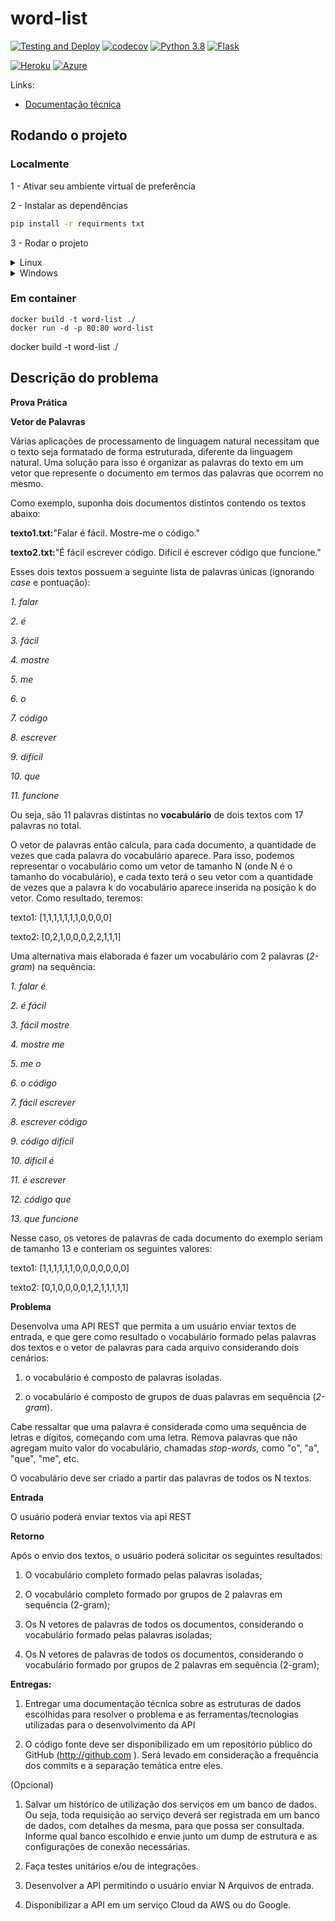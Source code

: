 # word-list

[![Testing and Deploy](https://github.com/robsonpiere/word-list/workflows/Testing%20and%20Deploy/badge.svg?branch=main)](https://github.com/robsonpiere/word-list/actions)
[![codecov](https://codecov.io/gh/robsonpiere/word-list/branch/main/graph/badge.svg?token=DT6HKTDBO4)](https://codecov.io/gh/robsonpiere/word-list)
[![Python 3.8](https://img.shields.io/badge/python-3.8-blue.svg)](https://www.python.org/downloads/release/python-380/)
[![Flask](https://img.shields.io/badge/flask-v1.1.2-green)](https://flask.palletsprojects.com/en/1.1.x/)

[![Heroku](https://img.shields.io/badge/-Heroku-430098?logo=heroku&color=430098&style=for-the-badge)](https://lista-de-palavras.herokuapp.com)
[![Azure](https://img.shields.io/badge/-Azure-008AD7?logo=microsoft&color=008AD7&style=for-the-badge)](https://lista-de-palavras.azurewebsites.net)

Links: 
 - [Documentação técnica](DOCS.md)

## Rodando o projeto ##

### Localmente ###

1 - Ativar seu ambiente virtual de preferência

2 - Instalar as dependências

```bash
pip install -r requirments txt
``` 

3 - Rodar o projeto

<details>
  <summary>Linux</summary>
  
```bash
export FLASK_APP=hello.py
flask run
``` 
</details>

<details>
  <summary>Windows</summary>
  
```powershell
PS C:\path\to\app> $env:FLASK_APP = "main.py"
PS C:\path\to\app> flask run
``` 
</details>

### Em container ##
```docker
docker build -t word-list ./
docker run -d -p 80:80 word-list
``` 
docker build -t word-list ./

## Descrição do problema ##

**Prova Prática**

**Vetor de Palavras**

Várias aplicações de processamento de linguagem natural necessitam que o texto seja formatado de forma estruturada, diferente da linguagem natural. Uma solução para isso é organizar as palavras do texto em um vetor que represente o documento em termos das palavras que ocorrem no mesmo.

Como exemplo, suponha dois documentos distintos contendo os textos abaixo:

**texto1.txt:**&quot;Falar é fácil. Mostre-me o código.&quot;

**texto2.txt:**&quot;É fácil escrever código. Difícil é escrever código que funcione.&quot;

Esses dois textos possuem a seguinte lista de palavras únicas (ignorando _case_ e pontuação):

_1. falar_

_2. é_

_3. fácil_

_4. mostre_

_5. me_

_6. o_

_7. código_

_8. escrever_

_9. difícil_

_10. que_

_11. funcione_

Ou seja, são 11 palavras distintas no **vocabulário** de dois textos com 17 palavras no total.

O vetor de palavras então calcula, para cada documento, a quantidade de vezes que cada palavra do vocabulário aparece. Para isso, podemos representar o vocabulário como um vetor de tamanho N (onde N é o tamanho do vocabulário), e cada texto terá o seu vetor com a quantidade de vezes que a palavra k do vocabulário aparece inserida na posição k do vetor. Como resultado, teremos:

texto1: [1,1,1,1,1,1,1,0,0,0,0]

texto2: [0,2,1,0,0,0,2,2,1,1,1]

Uma alternativa mais elaborada é fazer um vocabulário com 2 palavras (_2-gram_) na sequência:

_1. falar é_

_2. é fácil_

_3. fácil mostre_

_4. mostre me_

_5. me o_

_6. o código_

_7. fácil escrever_

_8. escrever código_

_9. código difícil_

_10. difícil é_

_11. é escrever_

_12. código que_

_13. que funcione_

Nesse caso, os vetores de palavras de cada documento do exemplo seriam de tamanho 13 e conteriam os seguintes valores:

texto1: [1,1,1,1,1,1,0,0,0,0,0,0,0]

texto2: [0,1,0,0,0,0,1,2,1,1,1,1,1]

**Problema**

Desenvolva uma API REST que permita a um usuário enviar textos de entrada, e que gere como resultado o vocabulário formado pelas palavras dos textos e o vetor de palavras para cada arquivo considerando dois cenários:

1. o vocabulário é composto de palavras isoladas.

2. o vocabulário é composto de grupos de duas palavras em sequência (_2-gram_).

Cabe ressaltar que uma palavra é considerada como uma sequência de letras e dígitos, começando com uma letra. Remova palavras que não agregam muito valor do vocabulário, chamadas _stop-words,_ como &quot;o&quot;, &quot;a&quot;, &quot;que&quot;, &quot;me&quot;, etc.

O vocabulário deve ser criado a partir das palavras de todos os N textos.

**Entrada**

O usuário poderá enviar textos via api REST

**Retorno**

Após o envio dos textos, o usuário poderá solicitar os seguintes resultados:

1. O vocabulário completo formado pelas palavras isoladas;

2. O vocabulário completo formado por grupos de 2 palavras em sequência (2-gram);

3. Os N vetores de palavras de todos os documentos, considerando o vocabulário formado pelas palavras isoladas;

4. Os N vetores de palavras de todos os documentos, considerando o vocabulário formado por grupos de 2 palavras em sequência (2-gram);

**Entregas:**

1. Entregar uma documentação técnica sobre as estruturas de dados escolhidas para resolver o problema e as ferramentas/tecnologias utilizadas para o desenvolvimento da API

2. O código fonte deve ser disponibilizado em um repositório público do GitHub (http://github.com ). Será levado em consideração a frequência dos commits e a separação temática entre eles.

(Opcional)

1. Salvar um histórico de utilização dos serviços em um banco de dados. Ou seja, toda requisição ao serviço deverá ser registrada em um banco de dados, com detalhes da mesma, para que possa ser consultada. Informe qual banco escolhido e envie junto um dump de estrutura e as configurações de conexão necessárias.

2. Faça testes unitários e/ou de integrações.

3. Desenvolver a API permitindo o usuário enviar N Arquivos de entrada.

4. Disponibilizar a API em um serviço Cloud da AWS ou do Google.

